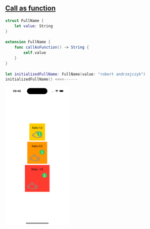 ## [Call as function](https://www.swiftbysundell.com/articles/exploring-swift-5-2s-new-functional-features/) 

```swift
struct FullName {
    let value: String
}

extension FullName {
    func callAsFunction() -> String {
        self.value
    }
}

let initializedFullName: FullName(value: "robert andrzejczyk")
initializedFullName() <<<<------
```

<img src="preview.png" width="40%" >
